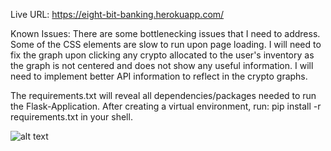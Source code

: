 Live URL:  https://eight-bit-banking.herokuapp.com/

Known Issues: There are some bottlenecking issues that I need to address. Some of the CSS elements are slow to run upon page loading. I will need to fix the graph upon clicking any crypto allocated to the user's inventory as the graph is not centered and does not show any useful information. I will need to implement better API information to reflect in the crypto graphs.

The requirements.txt will reveal all dependencies/packages needed to run the Flask-Application. After creating a virtual environment, run: pip install -r requirements.txt in your shell.



![alt text](./foo/bar)